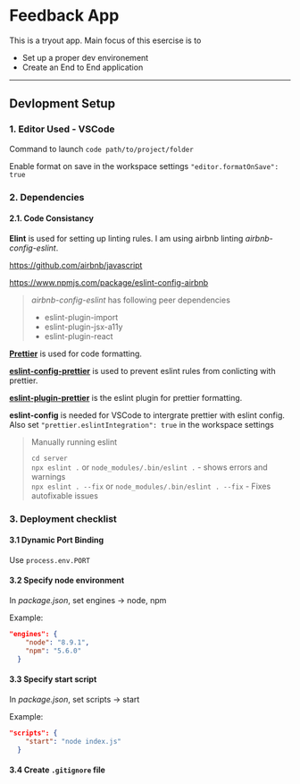 # Feedback App

This is a tryout app. Main focus of this esercise is to

* Set up a proper dev environement
* Create an End to End application

---

## Devlopment Setup

### 1. Editor Used - VSCode

Command to launch
`code path/to/project/folder`

Enable format on save in the workspace settings
`"editor.formatOnSave": true`

### 2. Dependencies

#### 2.1. Code Consistancy

**Elint** is used for setting up linting rules. I am using airbnb linting _airbnb-config-eslint_.

https://github.com/airbnb/javascript

https://www.npmjs.com/package/eslint-config-airbnb

> _airbnb-config-eslint_ has following peer dependencies
>
> * eslint-plugin-import
> * eslint-plugin-jsx-a11y
> * eslint-plugin-react

[**Prettier**](https://github.com/prettier/prettier) is used for code formatting.

[**eslint-config-prettier**](https://github.com/prettier/eslint-config-prettier) is used to prevent eslint rules from conlicting with prettier.

[**eslint-plugin-prettier**](https://github.com/prettier/eslint-plugin-prettier) is the eslint plugin for prettier formatting.

**eslint-config** is needed for VSCode to intergrate prettier with eslint config. Also set `"prettier.eslintIntegration": true` in the workspace settings

> Manually running eslint
>
> `cd server`  
> `npx eslint .` or `node_modules/.bin/eslint .` - shows errors and warnings  
> `npx eslint . --fix` or `node_modules/.bin/eslint . --fix` - Fixes autofixable issues

### 3. Deployment checklist

#### 3.1 Dynamic Port Binding

Use `process.env.PORT`

#### 3.2 Specify node environment

In _package.json_, set engines -> node, npm

Example:

```json
"engines": {
    "node": "8.9.1",
    "npm": "5.6.0"
  }
```

#### 3.3 Specify start script

In _package.json_, set scripts -> start

Example:

```json
"scripts": {
    "start": "node index.js"
  }
```

#### 3.4 Create `.gitignore` file
